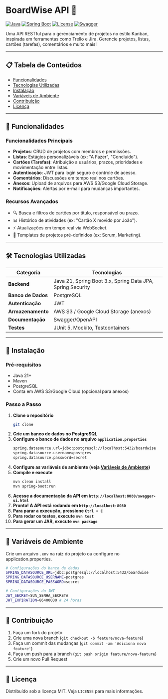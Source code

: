 # BoardWise API 🚀

[![Java](https://img.shields.io/badge/Java-21%2B-orange)](https://www.java.com/)
[![Spring Boot](https://img.shields.io/badge/Spring%20Boot-3.1.4-brightgreen)](https://spring.io/projects/spring-boot)
[![License](https://img.shields.io/badge/License-MIT-blue)](LICENSE)
[![Swagger](https://img.shields.io/badge/Documentação-Swagger-%2385EA2D)](http://localhost:8080/swagger-ui.html)

Uma API RESTful para o gerenciamento de projetos no estilo Kanban, inspirada em ferramentas como Trello e Jira. Gerencie projetos, listas, cartões (tarefas), comentários e muito mais!

---

## 📋 Tabela de Conteúdos
- [Funcionalidades](#-funcionalidades)
- [Tecnologias Utilizadas](#-tecnologias-utilizadas)
- [Instalação](#-instalação)
- [Variáveis de Ambiente](#-variáveis-de-ambiente)
- [Contribuição](#-contribuição)
- [Licença](#-licença)

---

## 🌟 Funcionalidades

### **Funcionalidades Principais**
- **Projetos**: CRUD de projetos com membros e permissões.
- **Listas**: Estágios personalizáveis (ex: "A Fazer", "Concluído").
- **Cartões (Tarefas)**: Atribuição a usuários, prazos, prioridades e movimentação entre listas.
- **Autenticação**: JWT para login seguro e controle de acesso.
- **Comentários**: Discussões em tempo real nos cartões.
- **Anexos**: Upload de arquivos para AWS S3/Google Cloud Storage.
- **Notificações**: Alertas por e-mail para mudanças importantes.

### **Recursos Avançados**
- 🔍 Busca e filtros de cartões por título, responsável ou prazo.
- 📊 Histórico de atividades (ex: "Cartão X movido por João").
- ⚡ Atualizações em tempo real via WebSocket.
- 🧩 Templates de projetos pré-definidos (ex: Scrum, Marketing).

---

## 🛠️ Tecnologias Utilizadas
| Categoria          | Tecnologias                                             |
|---------------------|---------------------------------------------------------|
| **Backend**         | Java 21, Spring Boot 3.x, Spring Data JPA, Spring Security |
| **Banco de Dados**  | PostgreSQL                                              |
| **Autenticação**    | JWT                 |
| **Armazenamento**   | AWS S3 / Google Cloud Storage (anexos)                  |
| **Documentação**    | Swagger/OpenAPI                                         |
| **Testes**          | JUnit 5, Mockito, Testcontainers                        |

---

## 🚀 Instalação

### Pré-requisitos
- Java 21+
- Maven
- PostgreSQL
- Conta em AWS S3/Google Cloud (opcional para anexos)

### Passo a Passo
1. **Clone o repositório**
   ```bash
   git clone
    ```
2. **Crie um banco de dados no PostgreSQL**
3. **Configure o banco de dados no arquivo `application.properties`**
    ```bash
    spring.datasource.url=jdbc:postgresql://localhost:5432/boardwise
    spring.datasource.username=postgres
    spring.datasource.password=secret
    ```
4. **Configure as variáveis de ambiente (veja [Variáveis de Ambiente](#-variáveis-de-ambiente))**
5. **Compile e execute**
    ```bash
    mvn clean install
    mvn spring-boot:run
    ```
6. **Acesse a documentação da API em `http://localhost:8080/swagger-ui.html`**
7. **Pronto! A API está rodando em `http://localhost:8080`**
8. **Para parar a execução, pressione `Ctrl + C`**
9. **Para rodar os testes, execute `mvn test`**
10. **Para gerar um JAR, execute `mvn package`**

---
## 🔧 Variáveis de Ambiente
Crie um arquivo `.env` na raiz do projeto ou configure no application.properties.

```bash
# Configurações do banco de dados
SPRING_DATASOURCE_URL=jdbc:postgresql://localhost:5432/boardwise
SPRING_DATASOURCE_USERNAME=postgres
SPRING_DATASOURCE_PASSWORD=secret

# Configurações do JWT
JWT_SECRET=SUA_SENHA_SECRETA
JWT_EXPIRATION=86400000 # 24 horas
```

---
## 🤝 Contribuição
1. Faça um fork do projeto
2. Crie uma nova branch (`git checkout -b feature/nova-feature`)
3. Faça um commit das mudanças (`git commit -am 'Adiciona nova feature'`)
4. Faça um push para a branch (`git push origin feature/nova-feature`)
5. Crie um novo Pull Request

---
## 📝 Licença
Distribuído sob a licença MIT. Veja `LICENSE` para mais informações.






